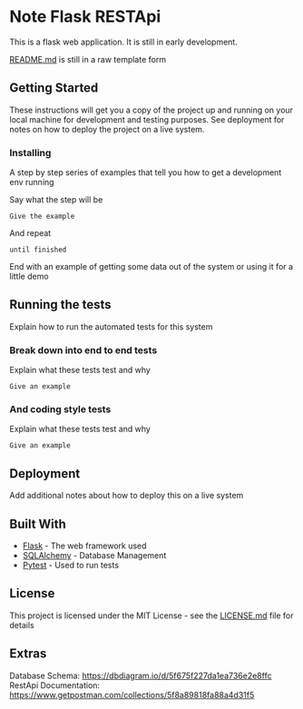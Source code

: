 # Note Flask RESTApi

This is a flask web application. It is still in early development.

[README.md](README.md) is still in a raw template form

## Getting Started

These instructions will get you a copy of the project up and running on your local machine for development and testing purposes. See deployment for notes on how to deploy the project on a live system.


### Installing

A step by step series of examples that tell you how to get a development env running

Say what the step will be

```
Give the example
```

And repeat

```
until finished
```

End with an example of getting some data out of the system or using it for a little demo

## Running the tests

Explain how to run the automated tests for this system

### Break down into end to end tests

Explain what these tests test and why

```
Give an example
```

### And coding style tests

Explain what these tests test and why

```
Give an example
```

## Deployment

Add additional notes about how to deploy this on a live system

## Built With

* [Flask](https://flask.palletsprojects.com/en/1.1.x/) - The web framework used
* [SQLAlchemy](https://www.sqlalchemy.org/) - Database Management
* [Pytest](https://rometools.github.io/rome/) - Used to run tests 

## License

This project is licensed under the MIT License - see the [LICENSE.md](LICENSE.md) file for details

## Extras

Database Schema: https://dbdiagram.io/d/5f675f227da1ea736e2e8ffc
RestApi Documentation: https://www.getpostman.com/collections/5f8a89818fa88a4d31f5

